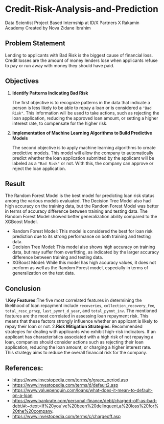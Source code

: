 # **Credit-Risk-Analysis-and-Prediction**
Data Scientist Project Based Internship at ID/X Partners X Rakamin Academy
Created by Nova Zidane Ibrahim

## **Problem Statement**
Lending to applicants with Bad Risk is the biggest cause of financial loss. Credit losses are the amount of money lenders lose when applicants refuse to pay or run away with money they should have paid.

## **Objectives**
1. **Identify Patterns Indicating Bad Risk**

    The first objective is to recognize patterns in the data that indicate a person is less likely to be able to repay a loan or is considered a `"Bad Risk"`. This information will be used to take actions, such as rejecting the loan application, reducing the approved loan amount, or setting a higher interest rate, to compensate for the higher risk.

2. **Implementation of Machine Learning Algorithms to Build Predictive Models**

    The second objective is to apply machine learning algorithms to create predictive models. This model will allow the company to automatically predict whether the loan application submitted by the applicant will be labeled as a `"Bad Risk"` or not. With this, the company can approve or reject the loan application.

## **Result**
The Random Forest Model is the best model for predicting loan risk status among the various models evaluated. The Decision Tree Model also had high accuracy on the training data, but the Random Forest Model was better in terms of accuracy difference between training and testing data. The Random Forest Model showed better generalization ability compared to the XGBoost Model.
  - Random Forest Model: This model is considered the best for loan risk prediction due to its strong performance on both training and testing data.
  - Decision Tree Model: This model also shows high accuracy on training data, but may suffer from overfitting, as indicated by the larger accuracy difference between training and testing data.
  - XGBoost Model: While this model has high accuracy values, it does not perform as well as the Random Forest model, especially in terms of generalization on the test data.

## **Conclusion**
1.**Key Features**:The five most correlated features in determining the likelihood of loan repayment include `recoveries`, `collection_recovery_fee`, `total_resc_prncp`, `last_pymnt_d_year`, and `total_pymnt_inv`. The mentioned features are the most correlated in assessing loan repayment risk. This means that these factors strongly influence whether an applicant is likely to repay their loan or not.
2.**Risk Mitigation Strategies**: Recommended strategies for dealing with applicants who exhibit high-risk indicators. If an applicant has characteristics associated with a high risk of not repaying a loan, companies should consider actions such as rejecting their loan application, reducing the loan amount, or charging a higher interest rate. This strategy aims to reduce the overall financial risk for the company.

## **References**:
- https://www.investopedia.com/terms/g/grace_period.asp
- https://www.investopedia.com/terms/d/default2.asp
- https://www.valuepenguin.com/loans/what-does-it-mean-to-default-on-a-loan
- https://www.bankrate.com/personal-finance/debt/charged-off-as-bad-debt/#:~:text=If%20you've%20been%20delinquent,a%20loss%20for%20the%20company.
- https://www.investopedia.com/terms/c/chargeoff.asp

